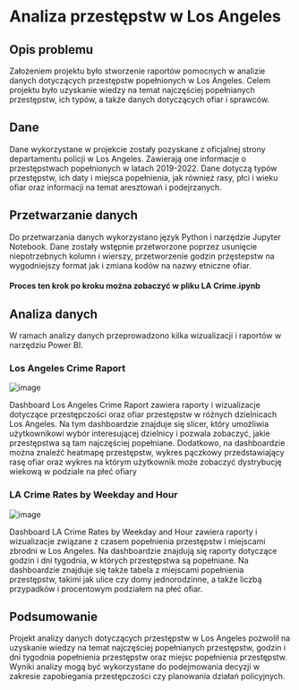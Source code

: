 # Analiza przestępstw w Los Angeles

## Opis problemu
Założeniem projektu było stworzenie raportów pomocnych w analizie danych dotyczących przestępstw popełnionych w Los Angeles. Celem projektu było uzyskanie wiedzy na temat najczęściej popełnianych przestępstw, ich typów, a także danych dotyczących ofiar i sprawców.

## Dane
Dane wykorzystane w projekcie zostały pozyskane z oficjalnej strony departamentu policji w Los Angeles. Zawierają one informacje o przestępstwach popełnionych w latach 2019-2022. Dane dotyczą typów przestępstw, ich daty i miejsca popełnienia, jak również rasy, płci i wieku ofiar oraz informacji na temat aresztowań i podejrzanych.

## Przetwarzanie danych
Do przetwarzania danych wykorzystano język Python i narzędzie Jupyter Notebook. Dane zostały wstępnie przetworzone poprzez usunięcie niepotrzebnych kolumn i wierszy, przetworzenie godzin przęstepstw na wygodniejszy format jak i zmiana kodów na nazwy etniczne ofiar.
#### Proces ten krok po kroku można zobaczyć w pliku LA Crime.ipynb

## Analiza danych
W ramach analizy danych przeprowadzono kilka wizualizacji i raportów w narzędziu Power BI.

### Los Angeles Crime Raport

![image](https://user-images.githubusercontent.com/130370888/230990388-c0bd6b92-14ef-4456-80c6-6d6c4a352d28.png)

Dashboard Los Angeles Crime Raport zawiera raporty i wizualizacje dotyczące przestępczości oraz ofiar przestępstw w różnych dzielnicach Los Angeles. Na tym dashboardzie znajduje się slicer, który umożliwia użytkownikowi wybór interesującej dzielnicy i pozwala zobaczyć, jakie przestępstwa są tam najczęściej popełniane. Dodatkowo, na dashboardzie można znaleźć heatmapę przestępstw, wykres pączkowy przedstawiający rasę ofiar oraz wykres na którym użytkownik może zobaczyć dystrybucję wiekową w podziale na płeć ofiary

### LA Crime Rates by Weekday and Hour

![image](https://user-images.githubusercontent.com/130370888/230990476-b2da7bc9-e2f5-4ea1-8c96-35fc8ae129a9.png)

Dashboard LA Crime Rates by Weekday and Hour zawiera raporty i wizualizacje związane z czasem popełnienia przestępstw i miejscami zbrodni w Los Angeles. Na dashboardzie znajdują się raporty dotyczące godzin i dni tygodnia, w których przestępstwa są popełniane. Na dashboardzie znajduje się także tabela z miejscami popełnienia przestępstw, takimi jak ulice czy domy jednorodzinne, a także liczbą przypadków i procentowym podziałem na płeć ofiar.



## Podsumowanie
Projekt analizy danych dotyczących przestępstw w Los Angeles pozwolił na uzyskanie wiedzy na temat najczęściej popełnianych przestępstw, godzin i dni tygodnia popełnienia przestępstw oraz miejsc popełnienia przestępstw. Wyniki analizy mogą być wykorzystane do podejmowania decyzji w zakresie zapobiegania przestępczości czy planowania działań policyjnych.

